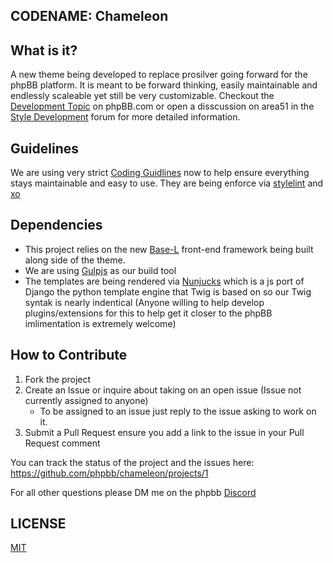 ## CODENAME: Chameleon

## What is it?
A new theme being developed to replace prosilver going forward for the phpBB platform. It is meant to be forward thinking, easily maintainable and endlessly scaleable yet still be very customizable. Checkout the [Development Topic](https://area51.phpbb.com/docs/dev/development/index.html) on phpBB.com or open a disscussion on area51 in the [Style Development](https://area51.phpbb.com/phpBB/viewforum.php?f=131&sid=719d3d0bbf257d54cbe43d1dfb4fb8c2) forum for more detailed information.

## Guidelines
We are using very strict [Coding Guidlines](https://area51.phpbb.com/docs/dev/development/index.html) now to help ensure everything stays maintainable and easy to use. They are being enforce via [stylelint](https://stylelint.io/) and [xo](https://github.com/xojs/xo)

## Dependencies
 - This project relies on the new [Base-L](https://github.com/hanakin/base-l) front-end framework being built along side of the theme.
 - We are using [Gulpjs](https://gulpjs.com/) as our build tool
 - The templates are being rendered via [Nunjucks](https://mozilla.github.io/nunjucks/) which is a js port of Django the python template engine that Twig is based on so our Twig syntak is nearly indentical (Anyone willing to help develop plugins/extensions for this to help get it closer to the phpBB imlimentation is extremely welcome)
 
## How to Contribute
1. Fork the project
2. Create an Issue or inquire about taking on an open issue (Issue not currently assigned to anyone)
	- To be assigned to an issue just reply to the issue asking to work on it.
3. Submit a Pull Request ensure you add a link to the issue in your Pull Request comment

You can track the status of the project and the issues here: https://github.com/phpbb/chameleon/projects/1

For all other questions please DM me on the phpbb [Discord](https://discord.gg/y6kjMdA)

## LICENSE
[MIT](https://opensource.org/licenses/MIT)
